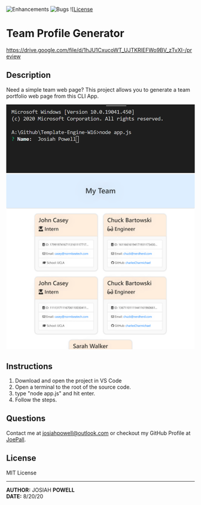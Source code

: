 ![[Enhancements](https://img.shields.io/github/issues/JoePall/Team-Profile-Generator/enhancement.svg)](https://github.com/JoePall/Team-Profile-Generator/issues?q=is%3Aopen+is%3Aissue+label%3Aenhancement+sort%3Areactions-%2B1-desc)
![[Bugs](https://img.shields.io/github/issues/JoePall/Team-Profile-Generator/bug.svg)](https://github.com/JoePall/Team-Profile-Generator/issues?utf8=✓&q=is%3Aissue+is%3Aopen+label%3Abug)
![[License](https://img.shields.io/badge/License-MIT%20License-green?style=flat-square.svg)

# Team Profile Generator

<a href="https://drive.google.com/file/d/1hJU1CxucoWT_UJTKRlEFWo9BV_zTvXI-/preview">https://drive.google.com/file/d/1hJU1CxucoWT_UJTKRlEFWo9BV_zTvXI-/preview</a>

## Description

<p>Need a simple team web page? This project allows you to generate a team portfolio web page from this CLI App.</p>

![Screenshot of using the app](./assets/screenshot-name.png)
![Screenshot of the generated webpage](./assets/screenshot-webpage.png)

## Instructions
1. Download and open the project in VS Code
2. Open a terminal to the root of the source code.
3. type "node app.js" and hit enter.
4. Follow the steps.

## Questions

<p>Contact me at <a href="mailto:josiahpowell@outlook.com">josiahpowell@outlook.com</a> or checkout my GitHub Profile at <a href="https://github.com/JoePall">JoePall</a>.</p>

## License

<p>MIT License</p>

---

**AUTHOR:** JOSIAH **POWELL**<br>
**DATE:** 8/20/20